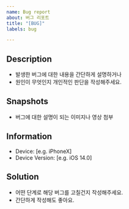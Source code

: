 ```yaml
---
name: Bug report
about: 버그 리포트
title: "[BUG]"
labels: bug

---
```


## Description

- 발생한 버그에 대한 내용을 간단하게 설명하거나
- 원인이 무엇인지 개인적인 판단을 작성해주세요.

## Snapshots

- 버그에 대한 설명이 되는 이미지나 영상 첨부

## Information

- Device: [e.g. iPhoneX]
- Device Version: [e.g. iOS 14.0]

## Solution

- 어떤 단계로 해당 버그를 고칠건지 작성해주세요.
- 간단하게 작성해도 좋아요.
